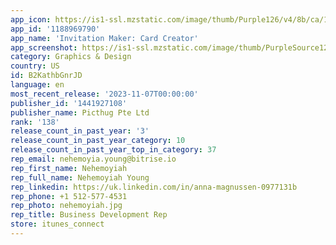 ```yaml
---
app_icon: https://is1-ssl.mzstatic.com/image/thumb/Purple126/v4/8b/ca/1b/8bca1bcf-34d8-885e-6ebf-74aff6d0cd0b/AppIcon-0-1x_U007emarketing-0-8-0-85-220.png/1024x1024bb.png
app_id: '1188969790'
app_name: 'Invitation Maker: Card Creator'
app_screenshot: https://is1-ssl.mzstatic.com/image/thumb/PurpleSource122/v4/53/4f/74/534f74bc-7727-bec8-17c7-2599601c07a4/861fb600-bd98-4cf3-8a27-087a1f98ca1d_Appex_InvitationMaker_iOS6.5_ScreenshotMockups_220509-1.png/1242x2688bb.png
category: Graphics & Design
country: US
id: B2KathbGnrJD
language: en
most_recent_release: '2023-11-07T00:00:00'
publisher_id: '1441927108'
publisher_name: Picthug Pte Ltd
rank: '138'
release_count_in_past_year: '3'
release_count_in_past_year_category: 10
release_count_in_past_year_top_in_category: 37
rep_email: nehemoyia.young@bitrise.io
rep_first_name: Nehemoyiah
rep_full_name: Nehemoyiah Young
rep_linkedin: https://uk.linkedin.com/in/anna-magnussen-0977131b
rep_phone: +1 512-577-4531
rep_photo: nehemoyiah.jpg
rep_title: Business Development Rep
store: itunes_connect
---
```

